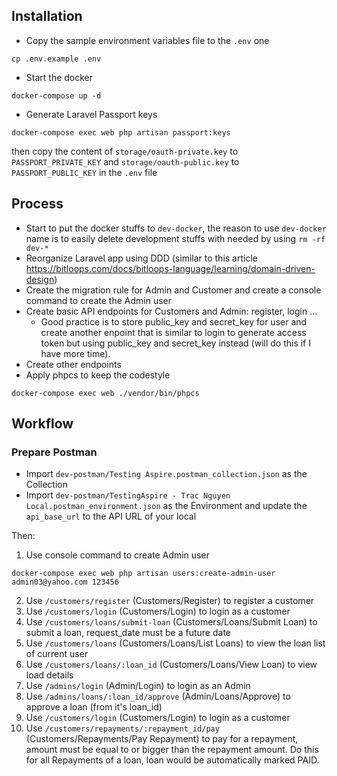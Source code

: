 ## Installation
- Copy the sample environment variables file to the `.env` one
```
cp .env.example .env
```
- Start the docker
```
docker-compose up -d
```
- Generate Laravel Passport keys
```
docker-compose exec web php artisan passport:keys
```
then copy the content of `storage/oauth-private.key` to `PASSPORT_PRIVATE_KEY` and `storage/oauth-public.key` to `PASSPORT_PUBLIC_KEY` in the `.env` file
 


## Process
- Start to put the docker stuffs to `dev-docker`, the reason to use `dev-docker` name is to easily delete development stuffs with needed by using `rm -rf dev-*`
- Reorganize Laravel app using DDD (similar to this article https://bitloops.com/docs/bitloops-language/learning/domain-driven-design)
- Create the migration rule for Admin and Customer and create a console command to create the Admin user
- Create basic API endpoints for Customers and Admin: register, login ...
  - Good practice is to store public_key and secret_key for user and create another enpoint that is similar to login to generate access token but using public_key and secret_key instead (will do this if I have more time).
- Create other endpoints
- Apply phpcs to keep the codestyle
```
docker-compose exec web ./vendor/bin/phpcs
```

## Workflow
### Prepare Postman
- Import `dev-postman/Testing Aspire.postman_collection.json` as the Collection
- Import `dev-postman/TestingAspire - Trac Nguyen Local.postman_environment.json` as the Environment and update the `api_base_url` to the API URL of your local

Then:
1. Use console command to create Admin user
```
docker-compose exec web php artisan users:create-admin-user admin03@yahoo.com 123456
```
2. Use `/customers/register` (Customers/Register) to register a customer
3. Use `/customers/login` (Customers/Login) to login as a customer
4. Use `/customers/loans/submit-loan` (Customers/Loans/Submit Loan) to submit a loan, request_date must be a future date
5. Use `/customers/loans` (Customers/Loans/List Loans) to view the loan list of current user
6. Use `/customers/loans/:loan_id` (Customers/Loans/View Loan) to view load details
7. Use `/admins/login` (Admin/Login) to login as an Admin
8. Use `/admins/loans/:loan_id/approve` (Admin/Loans/Approve) to approve a loan (from it's loan_id)
9. Use `/customers/login` (Customers/Login) to login as a customer
10. Use `/customers/repayments/:repayment_id/pay` (Customers/Repayments/Pay Repayment) to pay for a repayment, amount must be equal to or bigger than the repayment amount. Do this for all Repayments of a loan, loan would be automatically marked PAID.

